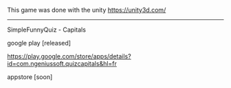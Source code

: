 This game was done with the unity
https://unity3d.com/ 

------------------------------------
SimpleFunnyQuiz - Capitals

google play [released]

https://play.google.com/store/apps/details?id=com.ngeniussoft.quizcapitals&hl=fr

appstore [soon]
